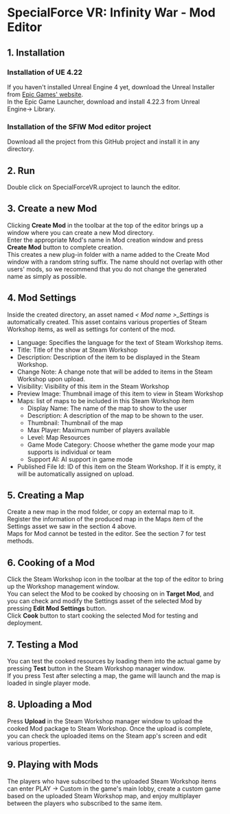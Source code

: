 # SpecialForce VR: Infinity War - Mod Editor

## 1. Installation    
### Installation of UE 4.22    
If you haven't installed Unreal Engine 4 yet, download the Unreal Installer from [Epic Games' website](https://www.unrealengine.com/en-US/download).    
In the Epic Game Launcher, download and install 4.22.3 from Unreal Engine-> Library.    
### Installation of the SFIW Mod editor project
Download all the project from this GitHub project and install it in any directory.


## 2. Run
Double click on SpecialForceVR.uproject to launch the editor.

## 3. Create a new Mod
Clicking **Create Mod** in the toolbar at the top of the editor brings up a window where you can create a new Mod directory.    
Enter the appropriate Mod's name in Mod creation window and press **Create Mod** button to complete creation.    
This creates a new plug-in folder with a name added to the Create Mod window with a random string suffix. The name should not overlap with other users' mods, so we recommend that you do not change the generated name as simply as possible.

## 4. Mod Settings
Inside the created directory, an asset named *< Mod name >_Settings* is automatically created.
This asset contains various properties of Steam Workshop items, as well as settings for content of the mod.
* Language: Specifies the language for the text of Steam Workshop items.
* Title: Title of the show at Steam Workshop
* Description: Description of the item to be displayed in the Steam Workshop.
* Change Note: A change note that will be added to items in the Steam Workshop upon upload.
* Visibility: Visibility of this item in the Steam Workshop
* Preview Image: Thumbnail image of this item to view in Steam Workshop
* Maps: list of maps to be included in this Steam Workshop item
  * Display Name: The name of the map to show to the user
  * Description: A description of the map to be shown to the user.
  * Thumbnail: Thumbnail of the map
  * Max Player: Maximum number of players available
  * Level: Map Resources
  * Game Mode Category: Choose whether the game mode your map supports is individual or team
  * Support AI: AI support in game mode
* Published File Id: ID of this item on the Steam Workshop. If it is empty, it will be automatically assigned on upload.

## 5. Creating a Map
Create a new map in the mod folder, or copy an external map to it.    
Register the information of the produced map in the Maps item of the Settings asset we saw in the section 4 above.   
Maps for Mod cannot be tested in the editor. See the section 7 for test methods.

## 6. Cooking of a Mod
Click the Steam Workshop icon in the toolbar at the top of the editor to bring up the Workshop management window.    
You can select the Mod to be cooked by choosing on in **Target Mod**, and you can check and modify the Settings asset of the selected Mod by pressing **Edit Mod Settings** button.    
Click **Cook** button to start cooking the selected Mod for testing and deployment.

## 7. Testing a Mod
You can test the cooked resources by loading them into the actual game by pressing **Test** button in the Steam Workshop manager window.    
If you press Test after selecting a map, the game will launch and the map is loaded in single player mode.

## 8. Uploading a Mod
Press **Upload** in the Steam Workshop manager window to upload the cooked Mod package to Steam Workshop. Once the upload is complete, you can check the uploaded items on the Steam app's screen and edit various properties.

## 9. Playing with Mods
The players who have subscribed to the uploaded Steam Workshop items can enter PLAY -> Custom in the game's main lobby, create a custom game based on the uploaded Steam Workshop map, and enjoy multiplayer between the players who subscribed to the same item.
